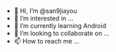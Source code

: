 - 👋 Hi, I’m @san9jiayou
- 👀 I’m interested in ...
- 🌱 I’m currently learning Android 
- 💞️ I’m looking to collaborate on ...
- 📫 How to reach me ...

<!---
san9jiayou/san9jiayou is a ✨ special ✨ repository because its `README.md` (this file) appears on your GitHub profile.
You can click the Preview link to take a look at your changes.
--->
